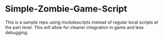 # Simple-Zombie-Game-Script
This is a sample repo using modulescripts instead of regular local scripts at the part level. This will allow for cleaner integration in game and less debugging. 
